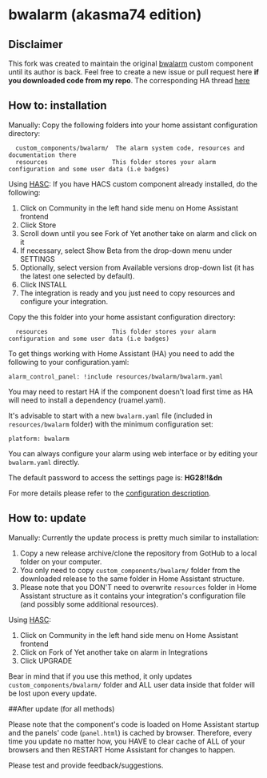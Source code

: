 # bwalarm (akasma74 edition)

## Disclaimer
This fork was created to maintain the original [bwalarm](https://github.com/gazoscalvertos/Hass-Custom-Alarm) custom component until its author is back.
Feel free to create a new issue or pull request here **if you downloaded code from my repo**.
The corresponding HA thread [here](https://community.home-assistant.io/t/bwalarm-akasma74-edition/113666)

## How to: installation

Manually:
Copy the following folders into your home assistant configuration directory:
```
  custom_components/bwalarm/  The alarm system code, resources and documentation there
  resources                  This folder stores your alarm configuration and some user data (i.e badges)
```

Using [HASC](https://github.com/custom-components/hacs):
If you have HACS custom component already installed, do the following:
1. Click on Community in the left hand side menu on Home Assistant frontend
2. Click Store
3. Scroll down until you see Fork of Yet another take on alarm and click on it
4. If necessary, select Show Beta from the drop-down menu under SETTINGS
5. Optionally, select version from Available versions drop-down list (it has the latest one selected by default).
6. Click INSTALL
7. The integration is ready and you just need to copy resources and configure your integration.

Copy the this folder into your home assistant configuration directory:
```
  resources                  This folder stores your alarm configuration and some user data (i.e badges)
```

To get things working with Home Assistant (HA) you need to add the following to your configuration.yaml:
```
alarm_control_panel: !include resources/bwalarm/bwalarm.yaml
```
You may need to restart HA if the component doesn't load first time as HA will need to install a dependency (ruamel.yaml).

It's advisable to start with a new ```bwalarm.yaml``` file (included in ```resources/bwalarm``` folder) with the minimum configuration set:
```
platform: bwalarm
```
You can always configure your alarm using web interface or by editing your ```bwalarm.yaml``` directly.

The default password to access the settings page is: **HG28!!&dn**

For more details please refer to the [configuration description](https://github.com/akasma74/Hass-Custom-Alarm/blob/master/guidance/configuration.md).

## How to: update

Manually:
Currently the update process is pretty much similar to installation:
1. Copy a new release archive/clone the repository from GotHub to a local folder on your computer.
2. You only need to copy ```custom_components/bwalarm/``` folder from the downloaded release to the same folder in Home Assistant structure.
3. Please note that you DON'T need to overwrite ```resources``` folder in Home Assistant structure as it contains your integration's configuration file (and possibly some additional resources).

Using [HASC](https://github.com/custom-components/hacs):
1. Click on Community in the left hand side menu on Home Assistant frontend
2. Click on Fork of Yet another take on alarm in Integrations
3. Click UPGRADE

Bear in mind that if you use this method, it only updates ```custom_components/bwalarm/``` folder and ALL user data inside that folder will be lost upon every update.

##After update (for all methods)

Please note that the component's code is loaded on Home Assistant startup and the panels' code (```panel.html```) is cached by browser.
Therefore, every time you update no matter how, you HAVE to clear cache of ALL of your browsers and then RESTART Home Assistant for changes to happen.


Please test and provide feedback/suggestions.

